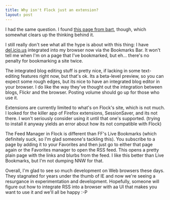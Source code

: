 ```yaml
--- 
title: Why isn't Flock just an extension?
layout: post
---
```

I had the same question. I found [this page from bart](http://www.decrem.com/bart/2005/10/flock-firefox-and-open-source/), though, which somewhat clears up the thinking behind it.

I still really don't see what all the hype is about with this thing: I have [del.icio.us](http://delicious.com) integrated into my browser now via the Bookmarks Bar. It won't tell me when I'm on a page that I've bookmarked, but eh... there's no penalty for bookmarking a site twice.

The integrated blog editing stuff is pretty nice, if lacking in some text-editing features right now, but that's ok. Its a beta-level preview, so you can expect some rough edges, but its nice to have an integrated blog editor in your browser. I do like the way they've thought out the integration between blogs, Flickr and the browser. Posting volume should go up for those who use it.

Extensions are currently limited to what's on Flock's site, which is not much. I looked for the killer app of Firefox extensions, SessionSaver, and its not there. I won't seriously consider using it until that one's supported. (trying to install it anyway yields an error about how its not compatible with Flock)

The Feed Manager in Flock is different than FF's Live Bookmarks (which definitely suck, so I'm glad someone's tackling this). You subscribe to a page by adding it to your Favorites and then just go to either that page again or the Favorites manager to open the RSS feed. This opens a pretty plain page with the links and blurbs from the feed. I like this better than Live Bookmarks, but I'm not dumping NNW for that.

Overall, I'm glad to see so much development on Web browsers these days. They stagnated for years under the thumb of IE and now we're seeing a resurgance in experimentation and development. Hopefully, someone will figure out how to integrate RSS into a browser with aa UI that makes you want to use it and we'll all be happy :-P
